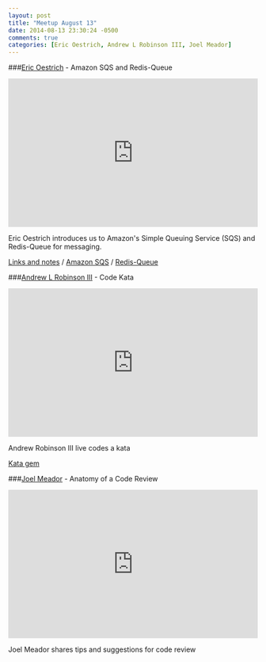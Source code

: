 ```yaml
---
layout: post
title: "Meetup August 13"
date: 2014-08-13 23:30:24 -0500
comments: true
categories: [Eric Oestrich, Andrew L Robinson III, Joel Meador]
---
```


###[Eric Oestrich](http://twitter.com/ericoestritch) - Amazon SQS and Redis-Queue
<iframe width="100%" height="300" src="https://www.youtube.com/embed/dXXez4pZaTE" frameborder="0" allowfullscreen></iframe>

Eric Oestrich introduces us to Amazon's Simple Queuing Service (SQS) and Redis-Queue for messaging.

[Links and notes](http://oestrich.org/presentations/amazon-sqs.pdf) /
[Amazon SQS](https://aws.amazon.com/sqs/) /
[Redis-Queue](https://github.com/taganaka/redis-queue)


###[Andrew L Robinson III](http://twitter.com/ar3_me) - Code Kata
<iframe width="100%" height="300" src="https://www.youtube.com/embed/LLqLN_u7w_Y" frameborder="0" allowfullscreen></iframe>

Andrew Robinson III live codes a kata

[Kata gem](https://github.com/wbailey/kata)


###[Joel Meador](http://twitter.com/ar3_me) - Anatomy of a Code Review
<iframe width="100%" height="300" src="https://www.youtube.com/embed/hLEJ7lahRRA" frameborder="0" allowfullscreen></iframe>

Joel Meador shares tips and suggestions for code review
